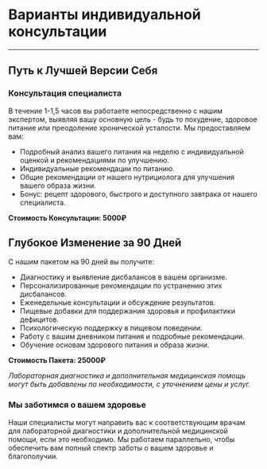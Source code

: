 
# Варианты индивидуальной консультации
----------------------------------------------------------

## Путь к Лучшей Версии Себя

### Консультация специалиста

В течение 1-1,5 часов вы работаете непосредственно с нашим экспертом, выявляя вашу основную цель - будь то похудение, здоровое питание или преодоление хронической усталости. Мы предоставляем вам:

- Подробный анализ вашего питания на неделю с индивидуальной оценкой и рекомендациями по улучшению.
- Индивидуальные рекомендации по питанию.
- Общие рекомендации от нашего нутрициолога для улучшения вашего образа жизни.
- Бонус: рецепт здорового, быстрого и доступного завтрака от нашего специалиста.

**Стоимость Консультации: 5000₽**

## Глубокое Изменение за 90 Дней

С нашим пакетом на 90 дней вы получите:

- Диагностику и выявление дисбалансов в вашем организме.
- Персонализированные рекомендации по устранению этих дисбалансов.
- Еженедельные консультации и обсуждение результатов.
- Пищевые добавки для поддержания здоровья и профилактики дефицитов.
- Психологическую поддержку в пищевом поведении.
- Работу с вашим дневником питания и подробные рекомендации.
- Обучение основам здорового питания и образа жизни.

**Стоимость Пакета: 25000₽**

_Лабораторная диагностика и дополнительная медицинская помощь могут быть добавлены по необходимости, с уточнением цены и услуг._

### Мы заботимся о вашем здоровье

Наши специалисты могут направить вас к соответствующим врачам для лабораторной диагностики и дополнительной медицинской помощи, если это необходимо. Мы работаем параллельно, чтобы обеспечить вам полный спектр заботы о вашем здоровье и благополучии.
